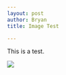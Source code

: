 ```yaml
---
layout: post
author: Bryan
title: Image Test

---
```

This is a test.

![](https://digital-garden.s3-us-west-1.amazonaws.com/7a8cd639-3111-45d2-81d9-53ca4d749fa5-screen-shot-2020-12-16-at-83903-am.jpeg)
